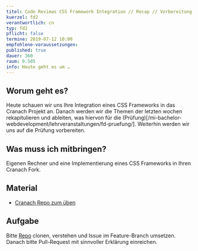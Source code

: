 ```yaml
---
titel: Code Reviews CSS Framework Integration // Recap // Vorbereitung Prüfung
kuerzel: fd2
verantwortlich: cn
typ: fd2
pflicht: false
termine: 2019-07-12 10:00
empfohlene-voraussetzungen: 
published: true
dauer: 360
raum: 0.505
info: Heute geht es um …
---
```


## Worum geht es?
Heute schauen wir uns Ihre Integration eines CSS Frameworks in das Cranach Projekt an. Danach werden wir die Themen der letzten wochen rekapitulieren und ableiten, was hiervon für die (Prüfung)[/mi-bachelor-webdevelopment/lehrveranstaltungen/fd-pruefung/]. Weiterhin werden wir uns auf die Prüfung vorbereiten.

## Was muss ich mitbringen?
Eigenen Rechner und eine Implementierung eines CSS Frameworks in Ihren Cranach Fork.

## Material
- [Cranach Repo zum üben](https://github.com/cnoss/mi-bachelor-cranach-fd-training)

## Aufgabe
Bitte [Repo](https://github.com/cnoss/mi-bachelor-cranach-fd-training) clonen, verstehen und Issue im Feature-Branch umsetzen. Danach bitte Pull-Request mit sinnvoller Erklärung einreichen.

